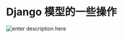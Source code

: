 # Django 模型的一些操作

![enter description here][1]


  [1]: ./images/02-%E6%A8%A1%E5%9E%8B.jpg "02-模型.jpg"